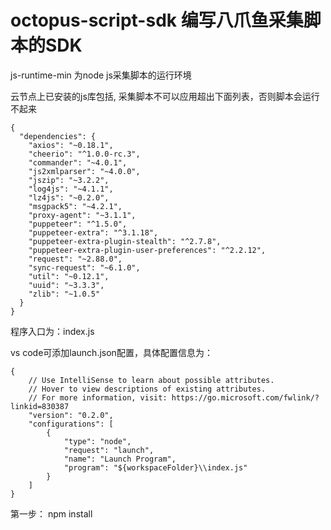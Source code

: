 # octopus-script-sdk 编写八爪鱼采集脚本的SDK
js-runtime-min 为node js采集脚本的运行环境

云节点上已安装的js库包括, 采集脚本不可以应用超出下面列表，否则脚本会运行不起来
```
{
  "dependencies": {
    "axios": "~0.18.1",
    "cheerio": "^1.0.0-rc.3",
    "commander": "~4.0.1",
    "js2xmlparser": "~4.0.0",
    "jszip": "~3.2.2",
    "log4js": "~4.1.1",
    "lz4js": "~0.2.0",
    "msgpack5": "~4.2.1",
    "proxy-agent": "~3.1.1",
    "puppeteer": "^1.5.0",
    "puppeteer-extra": "^3.1.18",
    "puppeteer-extra-plugin-stealth": "^2.7.8",
    "puppeteer-extra-plugin-user-preferences": "^2.2.12",
    "request": "~2.88.0",
    "sync-request": "~6.1.0",
    "util": "~0.12.1",
    "uuid": "~3.3.3",
    "zlib": "~1.0.5"
  }
}
```
程序入口为：index.js

vs code可添加launch.json配置，具体配置信息为：

```
{
    // Use IntelliSense to learn about possible attributes.
    // Hover to view descriptions of existing attributes.
    // For more information, visit: https://go.microsoft.com/fwlink/?linkid=830387
    "version": "0.2.0",
    "configurations": [
        {
            "type": "node",
            "request": "launch",
            "name": "Launch Program",
            "program": "${workspaceFolder}\\index.js"
        }
    ]
}
```

第一步：
npm install